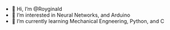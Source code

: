 - 👋 Hi, I’m @Royginald
- 👀 I’m interested in Neural Networks, and Arduino
- 🌱 I’m currently learning Mechanical Engneering, Python, and C

<!---
Tryanno5/Tryanno5 is a ✨ special ✨ repository because its `README.md` (this file) appears on your GitHub profile.
You can click the Preview link to take a look at your changes.
--->
